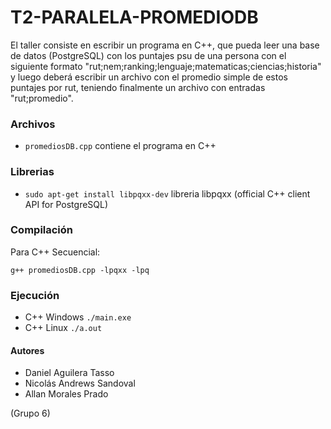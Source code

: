 # T2-PARALELA-PROMEDIODB
El taller consiste en escribir un programa en C++, que pueda leer una base de datos (PostgreSQL) con los puntajes psu de una persona con el siguiente formato "rut;nem;ranking;lenguaje;matematicas;ciencias;historia" y luego deberá escribir un archivo con el promedio simple de estos puntajes por rut, teniendo finalmente un archivo con entradas "rut;promedio".

### Archivos
- `promediosDB.cpp` contiene el programa en C++

### Librerias
- `sudo apt-get install libpqxx-dev` libreria libpqxx (official C++ client API for PostgreSQL)

### Compilación
Para C++ Secuencial:
```
g++ promediosDB.cpp -lpqxx -lpq
```
### Ejecución
- C++ Windows
    `./main.exe`
- C++ Linux
    `./a.out`

#### Autores
- Daniel Aguilera Tasso
- Nicolás Andrews Sandoval
- Allan Morales Prado

(Grupo 6)
